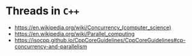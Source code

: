 # Threads in `C++`

- https://en.wikipedia.org/wiki/Concurrency_(computer_science)
- https://en.wikipedia.org/wiki/Parallel_computing
- https://isocpp.github.io/CppCoreGuidelines/CppCoreGuidelines#cp-concurrency-and-parallelism
